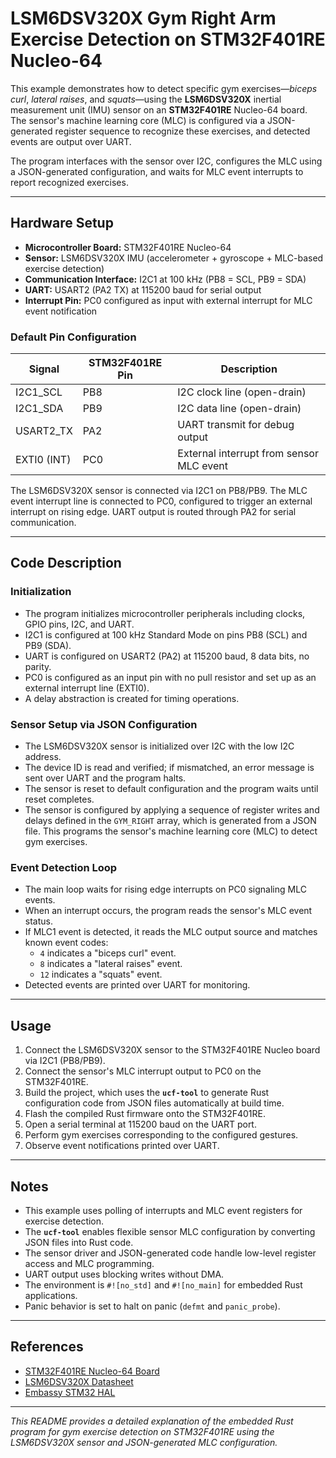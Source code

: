 # LSM6DSV320X Gym Right Arm Exercise Detection on STM32F401RE Nucleo-64

This example demonstrates how to detect specific gym exercises—*biceps curl*, *lateral raises*, and *squats*—using the **LSM6DSV320X** inertial measurement unit (IMU) sensor on an **STM32F401RE** Nucleo-64 board. The sensor's machine learning core (MLC) is configured via a JSON-generated register sequence to recognize these exercises, and detected events are output over UART.

The program interfaces with the sensor over I2C, configures the MLC using a JSON-generated configuration, and waits for MLC event interrupts to report recognized exercises.

---

## Hardware Setup

- **Microcontroller Board:** STM32F401RE Nucleo-64
- **Sensor:** LSM6DSV320X IMU (accelerometer + gyroscope + MLC-based exercise detection)
- **Communication Interface:** I2C1 at 100 kHz (PB8 = SCL, PB9 = SDA)
- **UART:** USART2 (PA2 TX) at 115200 baud for serial output
- **Interrupt Pin:** PC0 configured as input with external interrupt for MLC event notification

### Default Pin Configuration

| Signal       | STM32F401RE Pin | Description                      |
|--------------|-----------------|---------------------------------|
| I2C1_SCL     | PB8             | I2C clock line (open-drain)     |
| I2C1_SDA     | PB9             | I2C data line (open-drain)      |
| USART2_TX    | PA2             | UART transmit for debug output  |
| EXTI0 (INT)  | PC0             | External interrupt from sensor MLC event |

The LSM6DSV320X sensor is connected via I2C1 on PB8/PB9. The MLC event interrupt line is connected to PC0, configured to trigger an external interrupt on rising edge. UART output is routed through PA2 for serial communication.

---

## Code Description

### Initialization

- The program initializes microcontroller peripherals including clocks, GPIO pins, I2C, and UART.
- I2C1 is configured at 100 kHz Standard Mode on pins PB8 (SCL) and PB9 (SDA).
- UART is configured on USART2 (PA2) at 115200 baud, 8 data bits, no parity.
- PC0 is configured as an input pin with no pull resistor and set up as an external interrupt line (EXTI0).
- A delay abstraction is created for timing operations.

### Sensor Setup via JSON Configuration

- The LSM6DSV320X sensor is initialized over I2C with the low I2C address.
- The device ID is read and verified; if mismatched, an error message is sent over UART and the program halts.
- The sensor is reset to default configuration and the program waits until reset completes.
- The sensor is configured by applying a sequence of register writes and delays defined in the `GYM_RIGHT` array, which is generated from a JSON file. This programs the sensor's machine learning core (MLC) to detect gym exercises.

### Event Detection Loop

- The main loop waits for rising edge interrupts on PC0 signaling MLC events.
- When an interrupt occurs, the program reads the sensor's MLC event status.
- If MLC1 event is detected, it reads the MLC output source and matches known event codes:
  - `4` indicates a "biceps curl" event.
  - `8` indicates a "lateral raises" event.
  - `12` indicates a "squats" event.
- Detected events are printed over UART for monitoring.

---

## Usage

1. Connect the LSM6DSV320X sensor to the STM32F401RE Nucleo board via I2C1 (PB8/PB9).
2. Connect the sensor's MLC interrupt output to PC0 on the STM32F401RE.
3. Build the project, which uses the **`ucf-tool`** to generate Rust configuration code from JSON files automatically at build time.
4. Flash the compiled Rust firmware onto the STM32F401RE.
5. Open a serial terminal at 115200 baud on the UART port.
6. Perform gym exercises corresponding to the configured gestures.
7. Observe event notifications printed over UART.

---

## Notes

- This example uses polling of interrupts and MLC event registers for exercise detection.
- The **`ucf-tool`** enables flexible sensor MLC configuration by converting JSON files into Rust code.
- The sensor driver and JSON-generated code handle low-level register access and MLC programming.
- UART output uses blocking writes without DMA.
- The environment is `#![no_std]` and `#![no_main]` for embedded Rust applications.
- Panic behavior is set to halt on panic (`defmt` and `panic_probe`).

---

## References

- [STM32F401RE Nucleo-64 Board](https://www.st.com/en/evaluation-tools/nucleo-f401re.html)
- [LSM6DSV320X Datasheet](https://www.st.com/resource/en/datasheet/lsm6dsv320x.pdf)
- [Embassy STM32 HAL](https://docs.rs/embassy-stm32)
---

*This README provides a detailed explanation of the embedded Rust program for gym exercise detection on STM32F401RE using the LSM6DSV320X sensor and JSON-generated MLC configuration.*
